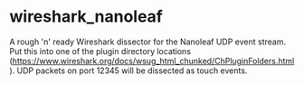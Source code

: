 # wireshark_nanoleaf
A rough 'n' ready Wireshark dissector for the Nanoleaf UDP event stream.  Put this into one of the plugin directory locations (https://www.wireshark.org/docs/wsug_html_chunked/ChPluginFolders.html).  UDP packets on port 12345 will be dissected as touch events.
